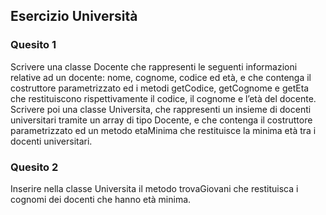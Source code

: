 ## Esercizio Università

### Quesito 1
Scrivere una classe Docente che rappresenti le seguenti informazioni relative ad un docente: nome, cognome, codice ed età, e che contenga il costruttore parametrizzato ed i metodi getCodice, getCognome e getEta che restituiscono rispettivamente il codice, il cognome e l’età del docente.
Scrivere poi una classe Universita, che rappresenti un insieme di docenti universitari tramite un array di tipo Docente, e che contenga il costruttore parametrizzato ed un metodo etaMinima che restituisce la minima età tra i docenti universitari.

### Quesito 2
Inserire nella classe Universita il metodo trovaGiovani che restituisca i cognomi dei docenti che hanno età minima.
